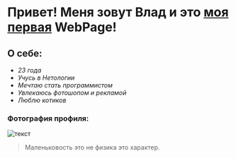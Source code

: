 # **Привет! Меня зовут Влад и это <u>моя первая</u> WebPage!**

## **О себе:**
+ _23 года_
+ _Учусь в Нетологии_
+ _Мечтаю стать программистом_ 
+ _Увлекаюсь фотошопом и рекламой_
+ _Люблю котиков_

### **Фотография профиля:**

![текст](https://yt3.googleusercontent.com/8POw3NCKajz_NMxHAk5DuHjrBoWv_CUmZtVukyGYin_g9Stgz0NitIkSguBia39fGNajDlbB5w=s900-c-k-c0x00ffffff-no-rj)

>Маленьковость это не физика это характер.